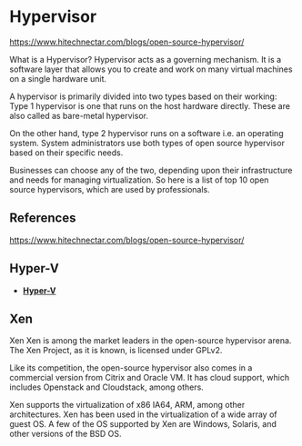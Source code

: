 # Hypervisor

https://www.hitechnectar.com/blogs/open-source-hypervisor/

What is a Hypervisor?
Hypervisor acts as a governing mechanism. It is a software layer that allows you to create and work on many virtual machines on a single hardware unit.

A hypervisor is primarily divided into two types based on their working: Type 1 hypervisor is one that runs on the host hardware directly. These are also called as bare-metal hypervisor.

On the other hand, type 2 hypervisor runs on a software i.e. an operating system. System administrators use both types of open source hypervisor based on their specific needs.

Businesses can choose any of the two, depending upon their infrastructure and needs for managing virtualization. So here is a list of top 10 open source hypervisors, which are used by professionals.


## References

https://www.hitechnectar.com/blogs/open-source-hypervisor/


## Hyper-V

- **[Hyper-V](https://woshub.com/install-configure-free-hyper-v-server/)**

## Xen

Xen
Xen is among the market leaders in the open-source hypervisor arena. The Xen Project, as it is known, is licensed under GPLv2.

Like its competition, the open-source hypervisor also comes in a commercial version from Citrix and Oracle VM. It has cloud support, which includes Openstack and Cloudstack, among others.

Xen supports the virtualization of x86 IA64, ARM, among other architectures. Xen has been used in the virtualization of a wide array of guest OS. A few of the OS supported by Xen are Windows, Solaris, and other versions of the BSD OS.

